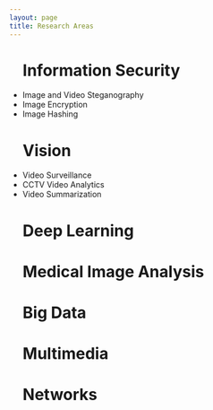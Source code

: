 ```yaml
---
layout: page
title: Research Areas
---
```

 

<ul><h1>Information Security</h1>
<li>Image and Video Steganography</li>
<li>Image Encryption</li>
<li>Image Hashing</li>
</ul>

 



<ul><h1>Vision</h1>
<li>Video Surveillance</li>
<li>CCTV Video Analytics</li>
<li>Video Summarization</li>
</ul>


<ul><h1>
Deep Learning
</h1></ul>


<ul><h1>
Medical Image Analysis
</h1></ul>


<ul><h1>
Big Data
</h1></ul>



<ul><h1>
Multimedia
</h1></ul>



<ul><h1>
Networks
</h1></ul>




<!-- Some Links

* [link](http://hyde.getpoole.com)
* [anotherlink](http://lanyon.getpoole.com)



## Title

 
Thanks for reading!
 -->
